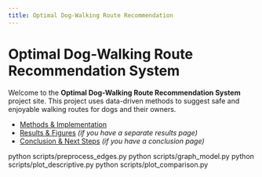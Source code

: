 ```yaml
---
title: Optimal Dog-Walking Route Recommendation
---
```


# Optimal Dog-Walking Route Recommendation System

Welcome to the **Optimal Dog-Walking Route Recommendation System** project site. This project uses data-driven methods to suggest safe and enjoyable walking routes for dogs and their owners.




- [Methods & Implementation](docs/graph_modeling.html)  
- [Results & Figures](docs/results.html) *(if you have a separate results page)*  
- [Conclusion & Next Steps](docs/conclusion.html) *(if you have a conclusion page)*  




python scripts/preprocess_edges.py
python scripts/graph_model.py
python scripts/plot_descriptive.py
python scripts/plot_comparison.py






